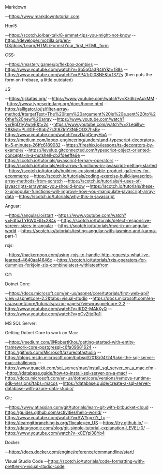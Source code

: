 Markdown

--https://www.markdowntutorial.com

Html5

--https://scotch.io/bar-talk/8-emmet-tips-you-might-not-know
--https://developer.mozilla.org/en-US/docs/Learn/HTML/Forms/Your_first_HTML_form

CSS:

--https://mastery.games/p/flexbox-zombies
--https://www.youtube.com/watch?v=Sb5qOa3R4hY&t=188s
--https://www.youtube.com/watch?v=PP4Tr0l08NE&t=1372s (then puts the form on firebase, a little outdated)

JS:

--https://jskatas.org/
--https://www.youtube.com/watch?v=XzdhzyAukMM
--https://www.typescriptlang.org/docs/home.html
--https://alligator.io/js/filter-array-method/#targetText=The%20item%20argument%20is%20a,sent%20to%20the%20new%20array
--https://www.youtube.com/watch?v=rRgD1yVwIvE&t=2s
--https://www.youtube.com/watch?v=2LeqilIw-28&list=PLillGF-RfqbZ7s3t6ZInY3NjEOOX7hsBv
--https://www.youtube.com/watch?v=vDJpGenyHaA
--https://medium.com/iqoqo-engineering/understand-typescript-decorators-in-5-minutes-26ffc6189082
--https://fireship.io/lessons/ts-decorators-by-example/
--https://levelup.gitconnected.com/typescript-object-oriented-concepts-in-a-nutshell-cb2fdeeffe6e
--https://scotch.io/tutorials/javascript-ternary-operators
--https://scotch.io/tutorials/es6-arrow-functions-in-javascript-getting-started
--https://scotch.io/tutorials/building-customizable-product-galleries-for-ecommerce
--https://scotch.io/tutorials/coding-exercise-build-javascript-array-methods-from-scratch
--https://scotch.io/tutorials/4-uses-of-javascripts-arraymap-you-should-know
--https://scotch.io/tutorials/these-2-unpopular-functions-will-improve-how-you-manipulate-javascript-array-data
--https://scotch.io/tutorials/why-this-in-javascript

Anguar:

--https://angular.io/start
--https://www.youtube.com/watch?v=Fdf5aTYRW0E&t=284s
--https://scotch.io/tutorials/detect-responsive-screen-sizes-in-angular
--https://scotch.io/tutorials/mvc-in-an-angular-world
--https://scotch.io/tutorials/testing-angular-with-jasmine-and-karma-part-1

rxjs:

--https://hackernoon.com/using-rxjs-to-handle-http-requests-what-ive-learned-4640aaf4646c
--https://scotch.io/tutorials/rxjs-operators-for-dummies-forkjoin-zip-combinelatest-withlatestfrom

C#:

Dotnet Core:

--https://docs.microsoft.com/en-us/aspnet/core/tutorials/first-web-api?view=aspnetcore-2.2&tabs=visual-studio
--https://docs.microsoft.com/en-us/aspnet/core/tutorials/razor-pages/?view=aspnetcore-2.2
--https://www.youtube.com/watch?v=IKD2-MAkXyQ
--https://www.youtube.com/watch?v=pCvZtjoRq1I

MS SQL Server:

Getting Dotnet Core to work on Mac:

--https://medium.com/@RobertKhou/getting-started-with-entity-framework-core-postgresql-c6fa09681624
--https://github.com/Microsoft/azuredatastudio
--https://blogs.msdn.microsoft.com/bobsql/2018/04/24/take-the-sql-server-mac-challenge/
--https://www.quackit.com/sql_server/mac/install_sql_server_on_a_mac.cfm
--https://database.guide/how-to-install-sql-server-on-a-mac/
--https://docs.microsoft.com/en-us/dotnet/core/versions/remove-runtime-sdk-versions?tabs=macos
--https://database.guide/create-a-sql-server-database-with-azure-data-studio/

Git:

--https://www.atlassian.com/git/tutorials/learn-git-with-bitbucket-cloud
--https://guides.github.com/activities/hello-world/
--https://www.youtube.com/watch?v=SWYqp7iY_Tc
--https://learngitbranching.js.org/?locale=en_US
--https://try.github.io/
--https://datagoodie.com/blog/git-simple-tutorial-explanation-LEVEL-0/
--https://www.youtube.com/watch?v=x0EYpi38Yp4

Docker:

--https://docs.docker.com/engine/reference/commandline/start/

Visual Studio Code
--https://scotch.io/tutorials/code-formatting-with-prettier-in-visual-studio-code
